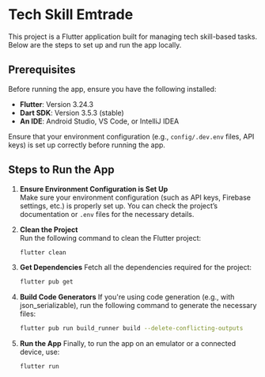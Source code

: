 # Tech Skill Emtrade

This project is a Flutter application built for managing tech skill-based tasks. Below are the steps to set up and run the app locally.

## Prerequisites

Before running the app, ensure you have the following installed:

- **Flutter**: Version 3.24.3
- **Dart SDK**: Version 3.5.3 (stable)
- **An IDE**: Android Studio, VS Code, or IntelliJ IDEA

Ensure that your environment configuration (e.g., `config/.dev.env` files, API keys) is set up correctly before running the app.

## Steps to Run the App

1. **Ensure Environment Configuration is Set Up**  
   Make sure your environment configuration (such as API keys, Firebase settings, etc.) is properly set up. You can check the project’s documentation or `.env` files for the necessary details.

2. **Clean the Project**  
   Run the following command to clean the Flutter project:
   ```bash
   flutter clean

3. **Get Dependencies**
   Fetch all the dependencies required for the project:
   ```bash
   flutter pub get
   
4. **Build Code Generators**
   If you're using code generation (e.g., with json_serializable), run the following command to generate the necessary files:
   ```bash
   flutter pub run build_runner build --delete-conflicting-outputs

5. **Run the App**
   Finally, to run the app on an emulator or a connected device, use:
   ```bash
   flutter run
